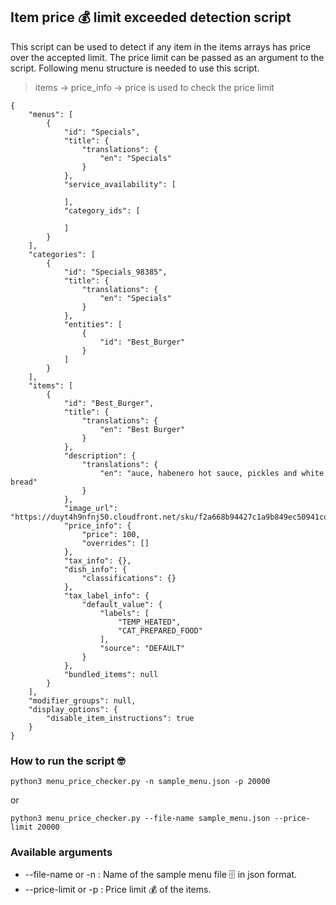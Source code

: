 ## Item price :moneybag: limit exceeded detection script

This script can be used to detect if any item in the items arrays has price over the accepted limit. The price limit can be passed as an argument to the script. Following menu structure is needed to use this script.

> items -> price_info -> price is used to check the price limit

```
{
    "menus": [
        {
            "id": "Specials",
            "title": {
                "translations": {
                    "en": "Specials"
                }
            },
            "service_availability": [
                
            ],
            "category_ids": [

            ]
        }
    ],
    "categories": [
        {
            "id": "Specials_98385",
            "title": {
                "translations": {
                    "en": "Specials"
                }
            },
            "entities": [
                {
                    "id": "Best_Burger"
                }
            ]
        }
    ],
    "items": [
        {
            "id": "Best_Burger",
            "title": {
                "translations": {
                    "en": "Best Burger"
                }
            },
            "description": {
                "translations": {
                    "en": "auce, habenero hot sauce, pickles and white bread"
                }
            },
            "image_url": "https://duyt4h9nfnj50.cloudfront.net/sku/f2a668b94427c1a9b849ec50941cdbc0",
            "price_info": {
                "price": 100,
                "overrides": []
            },
            "tax_info": {},
            "dish_info": {
                "classifications": {}
            },
            "tax_label_info": {
                "default_value": {
                    "labels": [
                        "TEMP_HEATED",
                        "CAT_PREPARED_FOOD"
                    ],
                    "source": "DEFAULT"
                }
            },
            "bundled_items": null
        }
    ],
    "modifier_groups": null,
    "display_options": {
        "disable_item_instructions": true
    }
}
```
### How to run the script :nerd_face:
`python3 menu_price_checker.py -n sample_menu.json -p 20000`

or

`python3 menu_price_checker.py --file-name sample_menu.json --price-limit 20000`

### Available arguments
- --file-name or -n : Name of the sample menu file :file_cabinet: in json format. 
- --price-limit or -p : Price limit :moneybag: of the items.